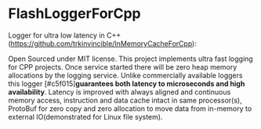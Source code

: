 # FlashLoggerForCpp

Logger for ultra low latency in C++ (https://github.com/trkinvincible/InMemoryCacheForCpp):

Open Sourced under MIT license. This project implements ultra fast logging for CPP projects.
Once service started there will be zero heap memory allocations by the logging service. Unlike
commercially available loggers this logger [#c5f015]**guarantees both latency to microseconds and high availability**. Latency is
improved with always aligned and continuous memory access, instruction and data cache intact in same
processor(s), ProtoBuf for zero copy and zero allocation to move data from in-memory to external
IO(demonstrated for Linux file system).
